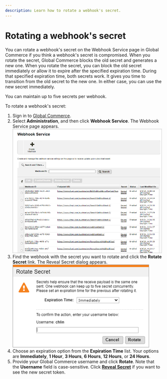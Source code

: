 ```yaml
---
description: Learn how to rotate a webhook's secret.
---
```


# Rotating a webhook's secret

You can rotate a webhook's secret on the Webhook Service page in Global Commerce if you think a webhook's secret is compromised. When you rotate the secret, Global Commerce blocks the old secret and generates a new one. When you rotate the secret, you can block the old secret immediately or allow it to expire after the specified expiration time. During that specified expiration time, both secrets work. It gives you time to transition from the old secret to the new one. In either case, you can use the new secret immediately.

You can maintain up to five secrets per webhook.

To rotate a webhook's secret:

1. Sign in to [Global Commerce](https://gc.digitalriver.com/gc/ent/login.do).
2. Select **Administration**, and then click **Webhook Service**. The Webhook Service page appears. \
   <img src="../../.gitbook/assets/Webhook-Service.png" alt="" data-size="original">&#x20;
3. Find the webhook with the secret you want to rotate and click the **Rotate Secret** link. The Reveal Secret dialog appears. \
   <img src="../../.gitbook/assets/Rotate-Secret.png" alt="" data-size="original">&#x20;
4. Choose an expiration option from the **Expiration Time** list. Your options are **Immediately**, **1 Hour**, **3 Hours**, **6 Hours**, **12 Hours**, or **24 Hours**.
5. Provide your Global Commerce username and click **Rotate**. Note that the **Username** field is case-sensitive. Click [**Reveal Secret**](revealing-a-webhooks-secret.md) if you want to see the new secret token.
